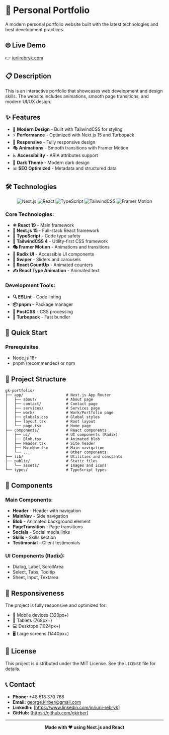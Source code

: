 # 🚀 Personal Portfolio

A modern personal portfolio website built with the latest technologies and best development practices.

## 🌐 Live Demo

👉 [iuriirebryk.com](https://www.iuriirebryk.com/)

## 📋 Description

This is an interactive portfolio that showcases web development and design skills. The website includes animations, smooth page transitions, and modern UI/UX design.

## ✨ Features

- 🎨 **Modern Design** - Built with TailwindCSS for styling
- ⚡ **Performance** - Optimized with Next.js 15 and Turbopack
- 📱 **Responsive** - Fully responsive design
- 🎭 **Animations** - Smooth transitions with Framer Motion
- ♿ **Accessibility** - ARIA attributes support
- 🌙 **Dark Theme** - Modern dark design
- 📊 **SEO Optimized** - Metadata and structured data

## 🛠 Technologies

<div align="center">

![Next.js](https://img.shields.io/badge/Next.js-15.3.3-black?style=for-the-badge&logo=next.js)
![React](https://img.shields.io/badge/React-19.0.0-61DAFB?style=for-the-badge&logo=react)
![TypeScript](https://img.shields.io/badge/TypeScript-5.0-blue?style=for-the-badge&logo=typescript)
![TailwindCSS](https://img.shields.io/badge/TailwindCSS-4.0-38B2AC?style=for-the-badge&logo=tailwind-css)
![Framer Motion](https://img.shields.io/badge/Framer_Motion-12.17.0-0055FF?style=for-the-badge&logo=framer)

</div>

### Core Technologies:

- **⚛️ React 19** - Main framework
- **🔄 Next.js 15** - Full-stack React framework
- **📝 TypeScript** - Code type safety
- **🎨 TailwindCSS 4** - Utility-first CSS framework
- **🎭 Framer Motion** - Animations and transitions
- **🎯 Radix UI** - Accessible UI components
- **📱 Swiper** - Sliders and carousels
- **🔢 React CountUp** - Animated counters
- **✍️ React Type Animation** - Animated text

### Development Tools:

- **🔍 ESLint** - Code linting
- **📦 pnpm** - Package manager
- **🎨 PostCSS** - CSS processing
- **📱 Turbopack** - Fast bundler

## 🚀 Quick Start

### Prerequisites

- Node.js 18+
- pnpm (recommended) or npm

## 📁 Project Structure

```
gk-portfolio/
├── app/                   # Next.js App Router
│   ├── about/             # About page
│   ├── contact/           # Contact page
│   ├── services/          # Services page
│   ├── work/              # Work/Portfolio page
│   ├── globals.css        # Global styles
│   ├── layout.tsx         # Root layout
│   └── page.tsx           # Home page
├── components/            # React components
│   ├── ui/                # UI components (Radix)
│   ├── Blob.tsx           # Animated blob
│   ├── Header.tsx         # Site header
│   ├── MainNav.tsx        # Main navigation
│   └── ...                # Other components
├── lib/                   # Utilities and constants
├── public/                # Static files
│   └── assets/            # Images and icons
└── types/                 # TypeScript types
```

## 🎨 Components

### Main Components:

- **Header** - Header with navigation
- **MainNav** - Side navigation
- **Blob** - Animated background element
- **PageTransition** - Page transitions
- **Socials** - Social media links
- **Skills** - Skills section
- **Testimonial** - Client testimonials

### UI Components (Radix):

- Dialog, Label, ScrollArea
- Select, Tabs, Tooltip
- Sheet, Input, Textarea

## 📱 Responsiveness

The project is fully responsive and optimized for:

- 📱 Mobile devices (320px+)
- 📱 Tablets (768px+)
- 💻 Desktops (1024px+)
- 🖥️ Large screens (1440px+)

## 📄 License

This project is distributed under the MIT License. See the `LICENSE` file for details.

## 📞 Contact

- **Phone:** +48 518 370 768
- **Email:** george.kirber@gmail.com
- **LinkedIn:** [https://www.linkedin.com/in/iurii-rebryk]
- **GitHub:** [https://github.com/gkirber]

---

<div align="center">

**Made with ❤️ using Next.js and React**

</div>
